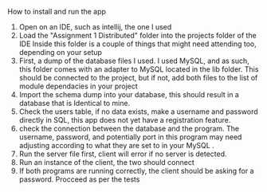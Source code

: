How to install and run the app

1. Open on an IDE, such as intellij, the one I used
2. Load the "Assignment 1 Distributed" folder into the projects folder of the IDE
Inside this folder is a couple of things that might need attending too, depending on your setup
3. First, a dump of the database files I used. I used MySQL, and as such, this folder comes with an adapter to MySQL located in the lib folder. This should be connected to the project, but if not, add both files to the list of module dependacies in your project
4. Import the schema dump into your database, this should result in a database that is Identical to mine.
5. Check the users table, if no data exists, make a username and password directly in SQL, this app does not yet have a registration feature.
6. check the connection between the database and the program. The username, password, and potentially port in this program may need adjusting according to what they are set to in your MySQL .
8. Run the server file first, client will error if no server is detected.
9. Run an instance of the client, the two should connect
10. If both programs are running correctly, the client should be asking for a password. Procceed as per the tests
